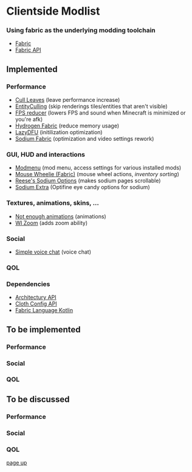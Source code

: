 # Clientside Modlist
### Using fabric as the underlying modding toolchain
* [Fabric](https://fabricmc.net/)
* [Fabric API](https://www.curseforge.com/minecraft/mc-mods/fabric-api)

## Implemented
### Performance
* [Cull Leaves](https://www.curseforge.com/minecraft/mc-mods/cull-leaves) (leave performance increase)
* [EntityCulling](https://github.com/tr7zw/EntityCulling) (skip renderings tiles/entities that aren't visible)
* [FPS reducer](https://www.curseforge.com/minecraft/mc-mods/fps-reducer) (lowers FPS and sound when Minecraft is minimized or you're afk)
* [Hydrogen Fabric](https://github.com/CaffeineMC/hydrogen-fabric) (reduce memory usage)
* [LazyDFU](https://www.curseforge.com/minecraft/mc-mods/lazydfu) (initilization optimization)
* [Sodium Fabric](https://github.com/CaffeineMC/sodium-fabric) (optimization and video settings rework)

### GUI, HUD and interactions
* [Modmenu](https://www.curseforge.com/minecraft/mc-mods/modmenu) (mod menu, access settings for various installed mods)
* [Mouse Wheelie (Fabric)](https://www.curseforge.com/minecraft/mc-mods/mouse-wheelie) (mouse wheel actions, *inventory sorting*)
* [Reese's Sodium Options](https://www.curseforge.com/minecraft/mc-mods/reeses-sodium-options) (makes sodium pages scrollable)
* [Sodium Extra](https://www.curseforge.com/minecraft/mc-mods/sodium-extra) (Optifine eye candy options for sodium)

### Textures, animations, skins, ...
* [Not enough animations](https://www.curseforge.com/minecraft/mc-mods/not-enough-animations) (animations)
* [WI Zoom](https://www.curseforge.com/minecraft/mc-mods/wi-zoom) (adds zoom ability)

### Social
* [Simple voice chat](https://www.curseforge.com/minecraft/mc-mods/simple-voice-chat) (voice chat)
### QOL
### Dependencies
* [Architectury API](https://www.curseforge.com/minecraft/mc-mods/architectury-fabric)
* [Cloth Config API](https://www.curseforge.com/minecraft/mc-mods/cloth-config)
* [Fabric Language Kotlin](https://www.curseforge.com/minecraft/mc-mods/fabric-language-kotlin)


## To be implemented
### Performance
### Social
### QOL


## To be discussed
### Performance
### Social
### QOL

[page up](https://github.com/WhiteBrownie/1.18Server/tree/main/1.18-rc3)
